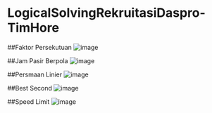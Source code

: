 # LogicalSolvingRekruitasiDaspro-TimHore


##Faktor Persekutuan
![image](https://drive.google.com/uc?export=view&id=1gEcxgR-98exwieXpzOFijl1jG80zKNd8)

##Jam Pasir Berpola
![image](https://drive.google.com/uc?export=view&id=1sAQSt4UyeCpVaR0JDl80byeacLM9p8Ar)

##Persmaan Linier
![image](https://drive.google.com/uc?export=view&id=1GaZZmCvE9XCLJIvQRfECdUw7zUEbyhtA)

##Best Second
![image](https://drive.google.com/uc?export=view&id=1Zx0CI2VSp1HJVJY0BHfsHDM8Dn5jhl0P)

##Speed Limit
![image](https://drive.google.com/uc?export=view&id=1y3PjxYgeRr0f73N_2zrR4DhFXx_9GL4F)
